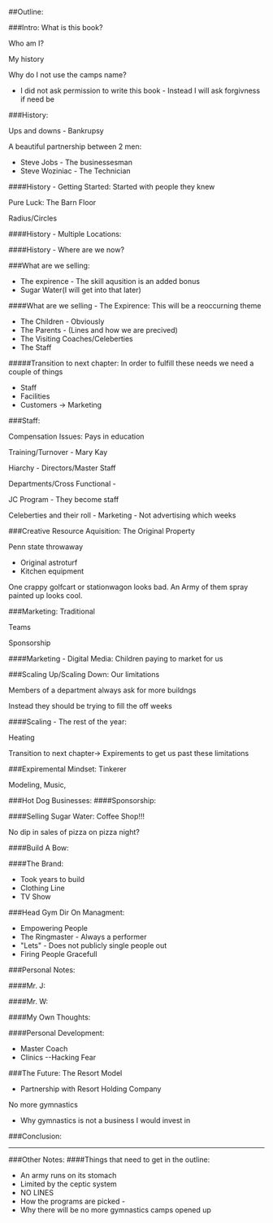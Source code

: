 ##Outline:


###Intro:
What is this book?

Who am I?

My history

Why do I not use the camps name?

- I did not ask permission to write this book -  Instead I will ask forgivness if need be


###History:

Ups and downs - Bankrupsy

A beautiful partnership between 2 men:
* Steve Jobs - The businessesman
* Steve Woziniac - The Technician

####History - Getting Started:
Started with people they knew

Pure Luck: The Barn Floor

Radius/Circles

####History - Multiple Locations:

####History - Where are we now?


###What are we selling:
* The expirence - The skill aqusition is an added bonus
* Sugar Water(I will get into that later)

####What are we selling - The Expirence:
This will be a reoccurning theme

- The Children - Obviously
- The Parents - (Lines and how we are precived)
- The Visiting Coaches/Celeberties
- The Staff 


#####Transition to next chapter: 
In order to fulfill these needs we need a couple of things
* Staff
* Facilities
* Customers -> Marketing



###Staff:

Compensation Issues: Pays in education

Training/Turnover - Mary Kay

Hiarchy - Directors/Master Staff

Departments/Cross Functional - 

JC Program - They become staff

Celeberties and their roll - Marketing - Not advertising which weeks


###Creative Resource Aquisition:
The Original Property

Penn state throwaway
- Original astroturf
- Kitchen equipment 

One crappy golfcart or stationwagon looks bad. An Army of them spray painted up looks cool.


###Marketing:
Traditional

Teams

Sponsorship

####Marketing - Digital Media: 
Children paying to market for us


###Scaling Up/Scaling Down:
Our limitations

Members of a department always ask for more buildngs

Instead they should be trying to fill the off weeks

####Scaling - The rest of the year:

Heating

Transition to next chapter-> Expirements to get us past these limitations

###Expiremental Mindset:
Tinkerer

Modeling, Music, 


###Hot Dog Businesses:
####Sponsorship:

####Selling Sugar Water:
Coffee Shop!!!

No dip in sales of pizza on pizza night?

####Build A Bow:


####The Brand:

- Took years to build
- Clothing Line
- TV Show






###Head Gym Dir On Managment:


* Empowering People
* The Ringmaster - Always a performer
* "Lets" - Does not publicly single people out 
* Firing People Gracefull


###Personal Notes:

####Mr. J:

####Mr. W:

####My Own Thoughts:


####Personal Development:
- Master Coach
- Clinics
--Hacking Fear






###The Future:
The Resort Model
- Partnership with Resort Holding Company


No more gymnastics
- Why gymnastics is not a business I would invest in







###Conclusion:


------------------------------------------------------------------
###Other Notes:
####Things that need to get in the outline:

* An army runs on its stomach
* Limited by the ceptic system
* NO LINES
* How the programs are picked - 
* Why there will be no more gymnastics camps opened up
